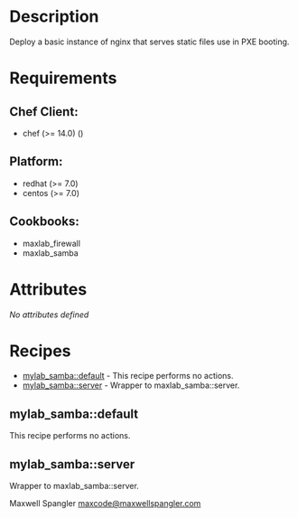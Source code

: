 # Description

Deploy a basic instance of nginx that serves static files use in PXE booting.

# Requirements


## Chef Client:

* chef (>= 14.0) ()

## Platform:

* redhat (>= 7.0)
* centos (>= 7.0)

## Cookbooks:

* maxlab_firewall
* maxlab_samba

# Attributes

*No attributes defined*

# Recipes

* [mylab_samba::default](#mylab_sambadefault) - This recipe performs no actions.
* [mylab_samba::server](#mylab_sambaserver) - Wrapper to maxlab_samba::server.

## mylab_samba::default

This recipe performs no actions.

## mylab_samba::server

Wrapper to maxlab_samba::server.

Maxwell Spangler maxcode@maxwellspangler.com
